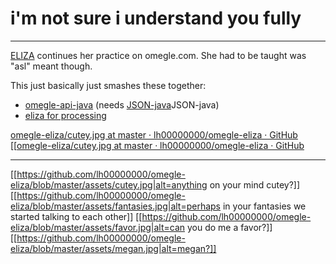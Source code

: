 # i'm not sure i understand you fully
---
[ELIZA](http://en.wikipedia.org/wiki/ELIZA) continues her practice on omegle.com. She had to be taught was "asl" meant though.

This just basically just smashes these together:
* [omegle-api-java](https://github.com/nikkiii/omegle-api-java) (needs [JSON-java](https://github.com/douglascrockford/)JSON-java)
* [eliza for processing](https://github.com/codeanticode/eliza)

[omegle-eliza/cutey.jpg at master · lh00000000/omegle-eliza · GitHub](https://github.com/lh00000000/omegle-eliza/blob/master/assets/cutey.jpg)
[[[omegle-eliza/cutey.jpg at master · lh00000000/omegle-eliza · GitHub](https://github.com/lh00000000/omegle-eliza/blob/master/assets/cutey.jpg)

---
[[https://github.com/lh00000000/omegle-eliza/blob/master/assets/cutey.jpg|alt=anything on your mind cutey?]]
[[https://github.com/lh00000000/omegle-eliza/blob/master/assets/fantasies.jpg|alt=perhaps in your fantasies we started talking to each other]]
[[https://github.com/lh00000000/omegle-eliza/blob/master/assets/favor.jpg|alt=can you do me a favor?]]
[[https://github.com/lh00000000/omegle-eliza/blob/master/assets/megan.jpg|alt=megan?]]